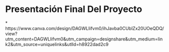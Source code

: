 <h1>Presentación Final Del Proyecto</h1>
<p>* https://www.canva.com/design/DAGWLIifvm0/ihJavba0CUblZx20UOeQDQ/view?utm_content=DAGWLIifvm0&utm_campaign=designshare&utm_medium=link2&utm_source=uniquelinks&utlId=h8922dad2c9 </p>
